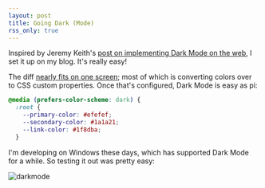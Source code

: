 ```yaml
---
layout: post
title: Going Dark (Mode)
rss_only: true
---
```


Inspired by Jeremy Keith's [post on implementing Dark Mode on the web](https://adactio.com/journal/15941), I set it up on my blog.
It's really easy!

The diff [nearly fits on one screen](https://github.com/mattdsteele/steele.blue/commit/18ee028de01b96508962360d03cb5588f7181de9); most of which is converting colors over to CSS custom properties. Once that's configured, Dark Mode is easy as pi:

```css
@media (prefers-color-scheme: dark) {
  :root {
    --primary-color: #efefef;
    --secondary-color: #1a1a21;
    --link-color: #1f8dba;
  }
```

I'm developing on Windows these days, which has supported Dark Mode for a while. So testing it out was pretty easy:

![darkmode](/content/images/darkmode.gif)
